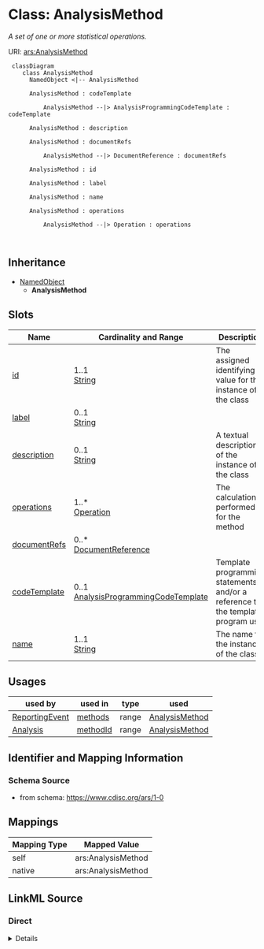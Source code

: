 # Class: AnalysisMethod


_A set of one or more statistical operations._





URI: [ars:AnalysisMethod](https://www.cdisc.org/ars/1-0/AnalysisMethod)



```mermaid
 classDiagram
    class AnalysisMethod
      NamedObject <|-- AnalysisMethod
      
      AnalysisMethod : codeTemplate
        
          AnalysisMethod --|> AnalysisProgrammingCodeTemplate : codeTemplate
        
      AnalysisMethod : description
        
      AnalysisMethod : documentRefs
        
          AnalysisMethod --|> DocumentReference : documentRefs
        
      AnalysisMethod : id
        
      AnalysisMethod : label
        
      AnalysisMethod : name
        
      AnalysisMethod : operations
        
          AnalysisMethod --|> Operation : operations
        
      
```





## Inheritance
* [NamedObject](NamedObject.md)
    * **AnalysisMethod**



## Slots

| Name | Cardinality and Range | Description | Inheritance |
| ---  | --- | --- | --- |
| [id](id.md) | 1..1 <br/> [String](String.md) | The assigned identifying value for the instance of the class | direct |
| [label](label.md) | 0..1 <br/> [String](String.md) |  | direct |
| [description](description.md) | 0..1 <br/> [String](String.md) | A textual description of the instance of the class | direct |
| [operations](operations.md) | 1..* <br/> [Operation](Operation.md) | The calculations performed for the method | direct |
| [documentRefs](documentRefs.md) | 0..* <br/> [DocumentReference](DocumentReference.md) |  | direct |
| [codeTemplate](codeTemplate.md) | 0..1 <br/> [AnalysisProgrammingCodeTemplate](AnalysisProgrammingCodeTemplate.md) | Template programming statements and/or a reference to the template program us... | direct |
| [name](name.md) | 1..1 <br/> [String](String.md) | The name for the instance of the class | [NamedObject](NamedObject.md) |





## Usages

| used by | used in | type | used |
| ---  | --- | --- | --- |
| [ReportingEvent](ReportingEvent.md) | [methods](methods.md) | range | [AnalysisMethod](AnalysisMethod.md) |
| [Analysis](Analysis.md) | [methodId](methodId.md) | range | [AnalysisMethod](AnalysisMethod.md) |






## Identifier and Mapping Information







### Schema Source


* from schema: https://www.cdisc.org/ars/1-0





## Mappings

| Mapping Type | Mapped Value |
| ---  | ---  |
| self | ars:AnalysisMethod |
| native | ars:AnalysisMethod |





## LinkML Source

<!-- TODO: investigate https://stackoverflow.com/questions/37606292/how-to-create-tabbed-code-blocks-in-mkdocs-or-sphinx -->

### Direct

<details>
```yaml
name: AnalysisMethod
description: A set of one or more statistical operations.
from_schema: https://www.cdisc.org/ars/1-0
rank: 1000
is_a: NamedObject
slots:
- id
- label
- description
- operations
- documentRefs
- codeTemplate

```
</details>

### Induced

<details>
```yaml
name: AnalysisMethod
description: A set of one or more statistical operations.
from_schema: https://www.cdisc.org/ars/1-0
rank: 1000
is_a: NamedObject
attributes:
  id:
    name: id
    description: The assigned identifying value for the instance of the class.
    from_schema: https://www.cdisc.org/ars/1-0
    rank: 1000
    identifier: true
    alias: id
    owner: AnalysisMethod
    domain_of:
    - ReportingEvent
    - AnalysisCategorization
    - AnalysisCategory
    - Analysis
    - AnalysisMethod
    - Operation
    - ReferencedOperationRelationship
    - Output
    - OutputDisplay
    - DisplaySubSection
    - AnalysisSet
    - GroupingFactor
    - Group
    - DataSubset
    - ReferenceDocument
    - TerminologyExtension
    - SponsorTerm
    range: string
    required: true
  label:
    name: label
    from_schema: https://www.cdisc.org/ars/1-0
    rank: 1000
    alias: label
    owner: AnalysisMethod
    domain_of:
    - AnalysisCategorization
    - AnalysisCategory
    - AnalysisMethod
    - Operation
    - AnalysisSet
    - GroupingFactor
    - Group
    - DataSubset
    - PageRef
    range: string
  description:
    name: description
    description: A textual description of the instance of the class.
    from_schema: https://www.cdisc.org/ars/1-0
    rank: 1000
    alias: description
    owner: AnalysisMethod
    domain_of:
    - Analysis
    - AnalysisMethod
    - ReferencedOperationRelationship
    - CodeParameter
    - SponsorTerm
    range: string
  operations:
    name: operations
    description: The calculations performed for the method. Each operation generates
      a statistical result.
    from_schema: https://www.cdisc.org/ars/1-0
    rank: 1000
    multivalued: true
    alias: operations
    owner: AnalysisMethod
    domain_of:
    - AnalysisMethod
    range: Operation
    required: true
    inlined: true
    inlined_as_list: true
  documentRefs:
    name: documentRefs
    from_schema: https://www.cdisc.org/ars/1-0
    rank: 1000
    multivalued: true
    alias: documentRefs
    owner: AnalysisMethod
    domain_of:
    - Analysis
    - AnalysisMethod
    - Output
    range: DocumentReference
    inlined: true
    inlined_as_list: true
  codeTemplate:
    name: codeTemplate
    description: Template programming statements and/or a reference to the template
      program used to perform the specific analysis.
    from_schema: https://www.cdisc.org/ars/1-0
    rank: 1000
    alias: codeTemplate
    owner: AnalysisMethod
    domain_of:
    - AnalysisMethod
    range: AnalysisProgrammingCodeTemplate
  name:
    name: name
    description: The name for the instance of the class.
    from_schema: https://www.cdisc.org/ars/1-0
    rank: 1000
    alias: name
    owner: AnalysisMethod
    domain_of:
    - NamedObject
    range: string
    required: true

```
</details>